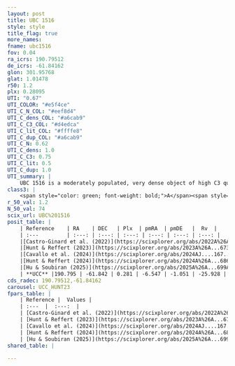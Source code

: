 ```yaml
---
layout: post
title: UBC 1516
style: style
title_flag: true
more_names: 
fname: ubc1516
fov: 0.04
ra_icrs: 190.79512
de_icrs: -61.84162
glon: 301.95768
glat: 1.01478
r50: 1.2
plx: 0.28095
UTI: "0.67"
UTI_COLOR: "#e5f4ce"
UTI_C_N_COL: "#eef8d4"
UTI_C_dens_COL: "#a6cab9"
UTI_C_C3_COL: "#d4edca"
UTI_C_lit_COL: "#ffffe8"
UTI_C_dup_COL: "#a6cab9"
UTI_C_N: 0.62
UTI_C_dens: 1.0
UTI_C_C3: 0.75
UTI_C_lit: 0.5
UTI_C_dup: 1.0
UTI_summary: |
    UBC 1516 is a moderately populated, very dense object of high C3 quality. It was recently reported but it is moderately studied in the literature.
class3: |
    <span style="color: green; font-weight: bold;">A</span><span style="color: #FFC300; font-weight: bold;">B</span>
r_50_val: 1.2
N_50_val: 74
scix_url: UBC%201516
posit_table: |
    | Reference    | RA    | DEC   | Plx  | pmRA  | pmDE   |  Rv  |
    | :---         | :---: | :---: | :---: | :---: | :---: | :---: |
    |[Castro-Ginard et al. (2022)](https://scixplorer.org/abs/2022A%26A...661A.118C) | 190.78 | -61.85 | 0.29 | -6.53 | -1.07 | -26.48 |
    |[Hunt & Reffert (2023)](https://scixplorer.org/abs/2023A%26A...673A.114H) | 190.802 | -61.844 | 0.27 | -6.541 | -1.051 | -7.162 |
    |[Cavallo et al. (2024)](https://scixplorer.org/abs/2024AJ....167...12C) | 190.764 | -61.839 | 0.271 | -- | -- | -- |
    |[Hunt & Reffert (2024)](https://scixplorer.org/abs/2024A%26A...686A..42H) | 190.802 | -61.844 | 0.27 | -6.541 | -1.051 | -7.162 |
    |[Hu & Soubiran (2025)](https://scixplorer.org/abs/2025A%26A...699A.246H) | 190.764 | -61.839 | -- | -- | -- | -- |
    | **UCC** |190.795 | -61.842 | 0.281 | -6.547 | -1.051 | -25.928 | 
cds_radec: 190.79512,-61.84162
carousel: UCC_HUNT23
fpars_table: |
    | Reference |  Values |
    | :---  |  :---:  |
    | [Castro-Ginard et al. (2022)](https://scixplorer.org/abs/2022A%26A...661A.118C) | `AV=3.762, Dist=4182, logAge=8.465` |
    | [Hunt & Reffert (2023)](https://scixplorer.org/abs/2023A%26A...673A.114H) | `AV50=4.347, diffAV50=2.025, MOD50=12.599, logAge50=8.235` |
    | [Cavallo et al. (2024)](https://scixplorer.org/abs/2024AJ....167...12C) | `AV50=3.82, dMod50=11.94, logAge50=8.87, [Fe/H]50=0.25` |
    | [Hunt & Reffert (2024)](https://scixplorer.org/abs/2024A%26A...686A..42H) | `MassJ=1281.74` |
    | [Hu & Soubiran (2025)](https://scixplorer.org/abs/2025A%26A...699A.246H) | `MA22=-0.64, MA23f=-0.4, MA23g=0.06, MK24=-0.08, MF24=-0.39` |
shared_table: |
    
---
```

